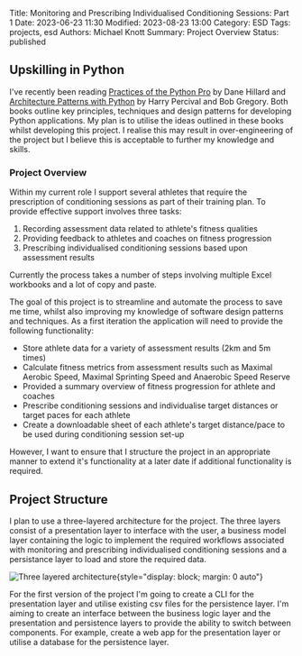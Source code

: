 Title: Monitoring and Prescribing Individualised Conditioning Sessions: Part 1
Date: 2023-06-23 11:30
Modified: 2023-08-23 13:00
Category: ESD
Tags: projects, esd
Authors: Michael Knott
Summary: Project Overview
Status: published

## Upskilling in Python

I've recently been reading [Practices of the Python Pro](https://thepythonpro.com/) by Dane Hillard and [Architecture Patterns with Python](https://www.cosmicpython.com/book/preface.html) by Harry Percival and Bob Gregory. Both books outline key principles, techniques and design patterns for developing Python applications. My plan is to utilise the ideas outlined in these books whilst developing this project. I realise this may result in over-engineering of the project but I believe this is acceptable to further my knowledge and skills.

### Project Overview

Within my current role I support several athletes that require the prescription of conditioning sessions as part of their training plan. To provide effective support involves three tasks:

1. Recording assessment data related to athlete's fitness qualities
2. Providing feedback to athletes and coaches on fitness progression
3. Prescribing individualised conditioning sessions based upon assessment results

Currently the process takes a number of steps involving multiple Excel workbooks and a lot of copy and paste.

The goal of this project is to streamline and automate the process to save me time, whilst also improving my knowledge of software design patterns and techniques. As a first iteration the application will need to provide the following functionality: 

+ Store athlete data for a variety of assessment results (2km and 5m times)
+ Calculate fitness metrics from assessment results such as Maximal Aerobic Speed, Maximal Sprinting Speed and Anaerobic Speed Reserve
+ Provided a summary overview of fitness progression for athlete and coaches
+ Prescribe conditioning sessions and individualise target distances or target paces for each athlete
+ Create a downloadable sheet of each athlete's target distance/pace to be used during conditioning session set-up

However, I want to ensure that I structure the project in an appropriate manner to extend it's functionality at a later date if additional functionality is required.

## Project Structure

I plan to use a three-layered architecture for the project. The three layers consist of a presentation layer to interface with the user, a business model layer containing the logic to implement the required workflows associated with monitoring and prescribing individualised conditioning sessions and a persistance layer to load and store the required data.

![Three layered architecture]({static}/images/three_layered_architecture.png "Three layered architecture"){style="display: block; margin: 0 auto"}

For the first version of the project I'm going to create a CLI for the presentation layer and utilise existing csv files for the persistence layer. I'm aiming to create an interface between the business logic layer and the presentation and persistence layers to provide the ability to switch between components. For example, create a web app for the presentation layer or utilise a database for the persistence layer.
